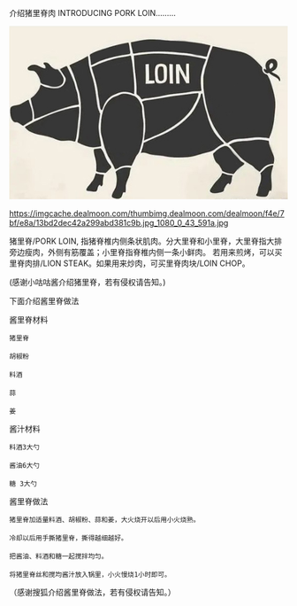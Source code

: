 介绍猪里脊肉 INTRODUCING PORK LOIN.........


![介绍猪里脊肉](https://github.com/ywangnccu/ywang/blob/main/images/LOIN.jpg)

https://imgcache.dealmoon.com/thumbimg.dealmoon.com/dealmoon/f4e/7bf/e8a/13bd2dec42a299abd381c9b.jpg_1080_0_43_591a.jpg

猪里脊/PORK LOIN, 指猪脊椎内侧条状肌肉。分大里脊和小里脊，大里脊指大排旁边瘦肉，外侧有筋覆盖；小里脊指脊椎内侧一条小鲜肉。
若用来煎烤，可以买里脊肉排/LION STEAK。如果用来炒肉，可买里脊肉块/LOIN CHOP。


(感谢小咕咕酱介绍猪里脊，若有侵权请告知。)

 

下面介绍酱里脊做法

酱里脊材料

    猪里脊

    胡椒粉

    料酒

    蒜

    姜


酱汁材料

    料酒3大勺

    酱油6大勺

    糖 3大勺


酱里脊做法

    猪里脊加适量料酒、胡椒粉、蒜和姜，大火烧开以后用小火烧熟。

    冷却以后用手撕猪里脊，撕得越细越好。

    把酱油、料酒和糖一起搅拌均匀。

    将猪里脊丝和搅均酱汁放入锅里，小火慢烧1小时即可。
    

（感谢搜狐介绍酱里脊做法，若有侵权请告知。）

 
